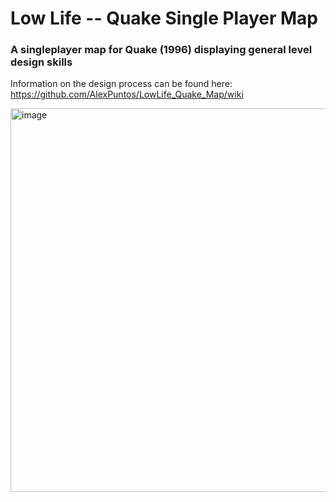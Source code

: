 # Low Life -- Quake Single Player Map
### A singleplayer map for Quake (1996) displaying general level design skills

Information on the design process can be found here: https://github.com/AlexPuntos/LowLife_Quake_Map/wiki

<img width="614" alt="image" src="https://github.com/AlexPuntos/LowLife_Quake_Map/assets/116763279/54e79d94-0609-497d-8162-f224a3c32d00">
